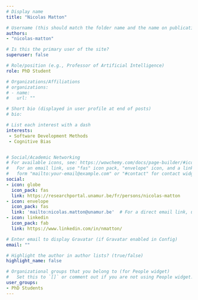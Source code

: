 ```yaml
---
# Display name
title: "Nicolas Matton"

# Username (this should match the folder name and the name on publications)
authors:
- "nicolas-matton"

# Is this the primary user of the site?
superuser: false

# Role/position (e.g., Professor of Artificial Intelligence)
role: PhD Student

# Organizations/Affiliations
# organizations:
# - name:
#   url: ""

# Short bio (displayed in user profile at end of posts)
# bio:

# List each interest with a dash
interests:
 - Software Development Methods
 - Cognitive Bias


# Social/Academic Networking
# For available icons, see: https://wowchemy.com/docs/page-builder/#icons
#   For an email link, use "fas" icon pack, "envelope" icon, and a link in the
#   form "mailto:your-email@example.com" or "#contact" for contact widget.
social:
- icon: globe
  icon_pack: fas
  link: https://researchportal.unamur.be/fr/persons/nicolas-matton
- icon: envelope
  icon_pack: fas
  link: 'mailto:nicolas.matton@unamur.be'  # For a direct email link, use "mailto:test@example.org".
- icon: linkedin
  icon_pack: fab
  link: https://www.linkedin.com/in/nmatton/

# Enter email to display Gravatar (if Gravatar enabled in Config)
email: ""

# Highlight the author in author lists? (true/false)
highlight_name: false

# Organizational groups that you belong to (for People widget)
#   Set this to `[]` or comment out if you are not using People widget.
user_groups:
- PhD Students
---
```

